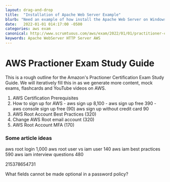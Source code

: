 ```yaml
---
layout: drag-and-drop
title:  "Installation of Apache Web Server Example"
blurb: "Need an example of how install the Apache Web Server on Windows? This quick tutorial will get Apache installed in a hurry!"
date:   2022-01-01 014:17:00 -0500
categories: aws exam
canonical: http://www.scrumtuous.com/aws/exam/2022/01/01/practitioner-certification-exam-study-guide.html
keywords: Apache WebServer HTTP Server AWS
---
```



# AWS Practioner Exam Study Guide

This is a rough outline for the Amazon's Practioner Certification Exam Study Guide. We will iteratively fill this in as we generate more content, mock exams, flashcards and YouTube videos on AWS.

1. AWS Certification Prerequisites
2. How to sign up for AWS - aws sign up	8,100 - aws sign up free 390 - aws console sign up free	(90)  aws sign up without credit card	90
2. AWS Root Account Best Practices (320)
3. Change AWS Root email account (320)
4. AWS Root Account MFA	(170)





### Some article ideas

aws root login	1,000
aws root user vs iam user	140
aws iam best practices	590
aws iam interview questions	480



215378654731






What fields cannot be made optional in a password policy?
